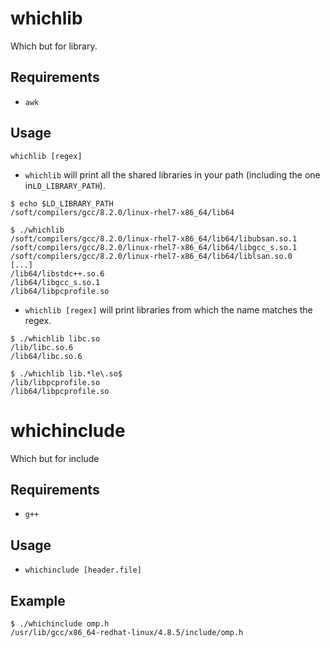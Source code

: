 # whichlib
Which but for library.

## Requirements
- `awk`

## Usage

`whichlib [regex]`


- `whichlib` will print all the shared libraries in your path (including the one in`LD_LIBRARY_PATH`). 

```
$ echo $LD_LIBRARY_PATH
/soft/compilers/gcc/8.2.0/linux-rhel7-x86_64/lib64

$ ./whichlib
/soft/compilers/gcc/8.2.0/linux-rhel7-x86_64/lib64/libubsan.so.1
/soft/compilers/gcc/8.2.0/linux-rhel7-x86_64/lib64/libgcc_s.so.1
/soft/compilers/gcc/8.2.0/linux-rhel7-x86_64/lib64/liblsan.so.0
[...]
/lib64/libstdc++.so.6
/lib64/libgcc_s.so.1
/lib64/libpcprofile.so
```

- `whichlib [regex]` will print libraries from which the name matches the regex.

```
$ ./whichlib libc.so
/lib/libc.so.6
/lib64/libc.so.6

$ ./whichlib lib.*le\.so$
/lib/libpcprofile.so
/lib64/libpcprofile.so
```

# whichinclude
Which but for include

## Requirements
- `g++`

## Usage

- `whichinclude [header.file]`

## Example
```
$ ./whichinclude omp.h
/usr/lib/gcc/x86_64-redhat-linux/4.8.5/include/omp.h
```
